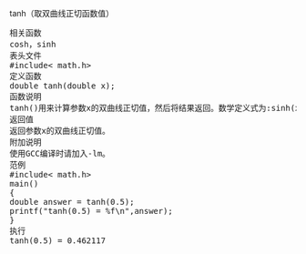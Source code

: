 tanh（取双曲线正切函数值）
<pre>相关函数
cosh，sinh
表头文件
#include< math.h>
定义函数
double tanh(double x);
函数说明
tanh()用来计算参数x的双曲线正切值，然后将结果返回。数学定义式为:sinh(x)/cosh(x)。
返回值
返回参数x的双曲线正切值。
附加说明
使用GCC编译时请加入-lm。
范例
#include< math.h>
main()
{
double answer = tanh(0.5);
printf("tanh(0.5) = %f\n",answer);
}
执行
tanh(0.5) = 0.462117</pre>